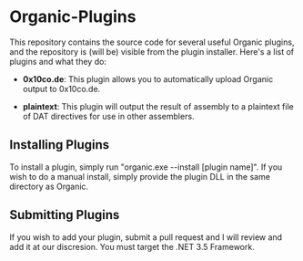 Organic-Plugins
===============

This repository contains the source code for several useful Organic plugins, and the repository is (will be) visible from the plugin installer.  Here's a list of plugins and what they do:

* **0x10co.de**: This plugin allows you to automatically upload Organic output to 0x10co.de.

* **plaintext**: This plugin will output the result of assembly to a plaintext file of DAT directives for use in other assemblers.

Installing Plugins
------------------

To install a plugin, simply run "organic.exe --install [plugin name]".  If you wish to do a manual install, simply provide the plugin DLL in the same directory as Organic.

Submitting Plugins
------------------

If you wish to add your plugin, submit a pull request and I will review and add it at our discresion.  You must target the .NET 3.5 Framework.